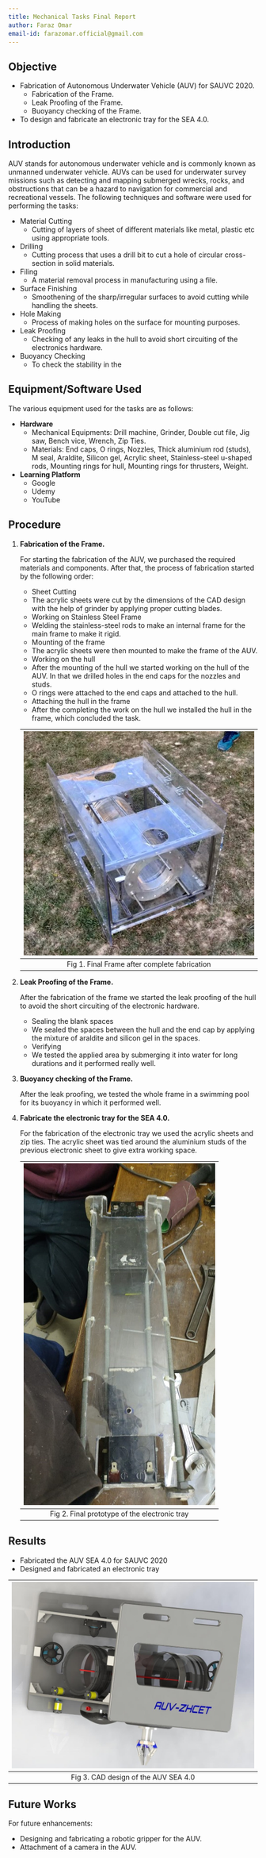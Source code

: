 ```yaml
---
title: Mechanical Tasks Final Report
author: Faraz Omar
email-id: farazomar.official@gmail.com
---
```


## Objective

- Fabrication of Autonomous Underwater Vehicle (AUV) for SAUVC 2020.
  - Fabrication of the Frame.
  - Leak Proofing of the Frame.
  - Buoyancy checking of the Frame.
- To design and fabricate an electronic tray for the SEA 4.0.

## Introduction

AUV stands for autonomous underwater vehicle and is commonly known as unmanned underwater vehicle. AUVs can be used for underwater survey missions such as detecting and mapping submerged wrecks, rocks, and obstructions that can be a hazard to navigation for commercial and recreational vessels.
The following techniques and software were used for performing the tasks:

- Material Cutting
  - Cutting of layers of sheet of different materials like metal, plastic etc using appropriate tools.
- Drilling
  - Cutting process that uses a drill bit to cut a hole of circular cross-section in solid materials.
- Filing
  - A material removal process in manufacturing using a file.
- Surface Finishing
  - Smoothening of the sharp/irregular surfaces to avoid cutting while handling the sheets.
- Hole Making
  - Process of making holes on the surface for mounting purposes.
- Leak Proofing
  - Checking of any leaks in the hull to avoid short circuiting of the electronics hardware.
- Buoyancy Checking
  - To check the stability in the

## Equipment/Software Used

The various equipment used for the tasks are as follows:

- __Hardware__
  - Mechanical Equipments: Drill machine, Grinder, Double cut file, Jig saw, Bench vice, Wrench, Zip Ties.
  - Materials: End caps, O rings, Nozzles, Thick aluminium rod (studs), M seal, Araldite, Silicon gel, Acrylic sheet, Stainless-steel u-shaped rods, Mounting rings for hull, Mounting rings for thrusters, Weight.
- __Learning Platform__
  - Google
  - Udemy
  - YouTube

## Procedure

1. __Fabrication of the Frame.__

    For starting the fabrication of the AUV, we purchased the required materials and components. After that, the process of fabrication started by the following order:

    - Sheet Cutting
    - The acrylic sheets were cut by the dimensions of the CAD design with the help of grinder by applying proper cutting blades.
    - Working on Stainless Steel Frame
    - Welding the stainless-steel rods to make an internal frame for the main frame to make it rigid.
    - Mounting of the frame
    - The acrylic sheets were then mounted to make the frame of the AUV.
    - Working on the hull
    - After the mounting of the hull we started working on the hull of the AUV. In that we drilled holes in the end caps for the nozzles and studs.
    - O rings were attached to the end caps and attached to the hull.
    - Attaching the hull in the frame
    - After the completing the work on the hull we installed the hull in the frame, which concluded the task.

    | ![Final Frame](static/faraz_01.jpg) |
    |:--:|
    | Fig 1. Final Frame after complete fabrication |

2. __Leak Proofing of the Frame.__

    After the fabrication of the frame we started the leak proofing of the hull to avoid the short circuiting of the electronic hardware.

    - Sealing the blank spaces
    - We sealed the spaces between the hull and the end cap by applying the mixture of araldite and silicon gel in the spaces.
    - Verifying
    - We tested the applied area by submerging it into water for long durations and it performed really well.

3. __Buoyancy checking of the Frame.__

    After the leak proofing, we tested the whole frame in a swimming pool for its buoyancy in which it performed well.

4. __Fabricate the electronic tray for the SEA 4.0.__

    For the fabrication of the electronic tray we used the acrylic sheets and zip ties. The acrylic sheet was tied around the aluminium studs of the previous electronic sheet to give extra working space.

    | ![Final prototype](static/faraz_02.jpg) |
    |:--:|
    | Fig 2. Final prototype of the electronic tray |

## Results

- Fabricated the AUV SEA 4.0 for SAUVC 2020
- Designed and fabricated an electronic tray

| ![CAD design](static/faraz_03.jpg) |
|:--:|
| Fig 3. CAD design of the AUV SEA 4.0 |

## Future Works

For future enhancements:

- Designing and fabricating a robotic gripper for the AUV.
- Attachment of a camera in the AUV.

